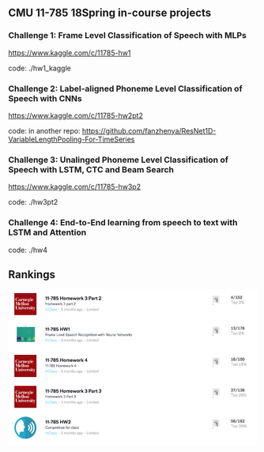 ## CMU 11-785 18Spring in-course projects

### Challenge 1: Frame Level Classification of Speech with MLPs

https://www.kaggle.com/c/11785-hw1

code: ./hw1_kaggle

### Challenge 2: Label-aligned Phoneme Level Classification of Speech with CNNs

https://www.kaggle.com/c/11785-hw2pt2

code: in another repo: https://github.com/fanzhenya/ResNet1D-VariableLengthPooling-For-TimeSeries

### Challenge 3: Unalinged Phoneme Level Classification of Speech with LSTM, CTC and Beam Search

https://www.kaggle.com/c/11785-hw3p2

code: ./hw3pt2

### Challenge 4: End-to-End learning from speech to text with LSTM and Attention

code: ./hw4

## Rankings

![](./rankings.png)
